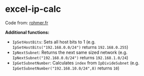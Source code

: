 # excel-ip-calc

Code from: [rohmer.fr](http://trk.free.fr/ipcalc/index.html)

**Additional functions:**

- `IpSetHostBits`: Sets all host bits to 1 (e.g. `IpSetHostBits("192.168.0.0/24")` returns `192.168.0.255`)
- `IpNextSubnet`: Returns the next same sized network (e.g. `IpNextSubnet("192.168.0.0/24")` returns `192.168.1.0/24`)
- `IpGetSubnetNumber`: Calculates `index` from `IpDivideSubnet` (e.g. `IpGetSubnetNumber("192.168.10.0/24",8)` returns `10`)
